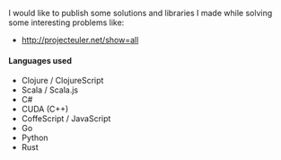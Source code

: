 I would like to publish some solutions and libraries I made while solving some interesting problems like:
* http://projecteuler.net/show=all

#### Languages used
 * Clojure / ClojureScript
 * Scala / Scala.js
 * C#
 * CUDA (C++)
 * CoffeScript / JavaScript
 * Go
 * Python
 * Rust

